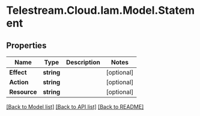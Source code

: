 # Telestream.Cloud.Iam.Model.Statement
## Properties

Name | Type | Description | Notes
------------ | ------------- | ------------- | -------------
**Effect** | **string** |  | [optional] 
**Action** | **string** |  | [optional] 
**Resource** | **string** |  | [optional] 

[[Back to Model list]](../README.md#documentation-for-models) [[Back to API list]](../README.md#documentation-for-api-endpoints) [[Back to README]](../README.md)

